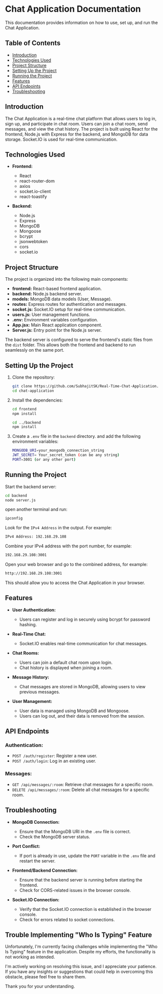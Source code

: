 # Chat Application Documentation

This documentation provides information on how to use, set up, and run the Chat Application.

## Table of Contents

- [Introduction](#introduction)
- [Technologies Used](#technologies-used)
- [Project Structure](#project-structure)
- [Setting Up the Project](#setting-up-the-project)
- [Running the Project](#running-the-project)
- [Features](#features)
- [API Endpoints](#api-endpoints)
- [Troubleshooting](#troubleshooting)

## Introduction

The Chat Application is a real-time chat platform that allows users to log in, sign up, and participate in chat room. Users can join a chat room, send messages, and view the chat history. The project is built using React for the frontend, Node.js with Express for the backend, and MongoDB for data storage. Socket.IO is used for real-time communication.

## Technologies Used

- **Frontend:**

  - React
  - react-router-dom
  - axios
  - socket.io-client
  - react-toastify

- **Backend:**
  - Node.js
  - Express
  - MongoDB
  - Mongoose
  - bcrypt
  - jsonwebtoken
  - cors
  - socket.io

## Project Structure

The project is organized into the following main components:

- **frontend:** React-based frontend application.
- **backend:** Node.js backend server.
- **models:** MongoDB data models (User, Message).
- **routes:** Express routes for authentication and messages.
- **socket.js:** Socket.IO setup for real-time communication.
- **users.js:** User management functions.
- **.env:** Environment variables configuration.
- **App.jsx:** Main React application component.
- **Server.js:** Entry point for the Node.js server.

The backend server is configured to serve the frontend's static files from the `dist` folder. This allows both the frontend and backend to run seamlessly on the same port.

## Setting Up the Project

1. Clone the repository:
   ```bash
   git clone https://github.com/SubhajitSK/Real-Time-Chat-Application.git
   cd chat-application
   ```
2. Install the dependencies:
   ```bash
   cd frontend
   npm install
   ```
   ```bash
   cd ../backend
   npm install
   ```
3. Create a `.env` file in the `backend` directory.
   and add the following environment variables:

   ```bash
   MONGODB_URI=your_mongodb_connection_string
   JWT_SECRET= Your_secret_token (can be any string)
   PORT=3001 (or any other port)
   ```

## Running the Project

Start the backend server:

```bash
cd backend
node server.js
```

open another terminal and run:

```bash
ipconfig
```

Look for the `IPv4 Address` in the output. For example:

```bash
IPv4 Address: 192.168.29.108
```

Combine your IPv4 address with the port number, for example:

```bash
192.168.29.108:3001
```

Open your web browser and go to the combined address, for example:

```bash
http://192.168.29.108:3001
```

This should allow you to access the Chat Application in your browser.

## Features

- **User Authentication:**

  - Users can register and log in securely using bcrypt for password hashing.

- **Real-Time Chat:**

  - Socket.IO enables real-time communication for chat messages.

- **Chat Rooms:**

  - Users can join a default chat room upon login.
  - Chat history is displayed when joining a room.

- **Message History:**

  - Chat messages are stored in MongoDB, allowing users to view previous messages.

- **User Management:**
  - User data is managed using MongoDB and Mongoose.
  - Users can log out, and their data is removed from the session.

## API Endpoints

### Authentication:

- `POST /auth/register`: Register a new user.
- `POST /auth/login`: Log in an existing user.

### Messages:

- `GET /api/messages/:room`: Retrieve chat messages for a specific room.
- `DELETE /api/messages/:room`: Delete all chat messages for a specific room.

## Troubleshooting

- **MongoDB Connection:**

  - Ensure that the MongoDB URI in the `.env` file is correct.
  - Check the MongoDB server status.

- **Port Conflict:**

  - If port is already in use, update the `PORT` variable in the `.env` file and restart the server.

- **Frontend/Backend Connection:**

  - Ensure that the backend server is running before starting the frontend.
  - Check for CORS-related issues in the browser console.

- **Socket.IO Connection:**
  - Verify that the Socket.IO connection is established in the browser console.
  - Check for errors related to socket connections.

## Trouble Implementing "Who Is Typing" Feature

Unfortunately, I'm currently facing challenges while implementing the "Who Is Typing" feature in the application. Despite my efforts, the functionality is not working as intended.

I'm actively working on resolving this issue, and I appreciate your patience. If you have any insights or suggestions that could help in overcoming this obstacle, please feel free to share them.

Thank you for your understanding.
